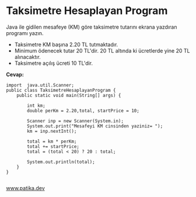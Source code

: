 # Taksimetre Hesaplayan Program


Java ile gidilen mesafeye (KM) göre taksimetre tutarını ekrana yazdıran programı yazın.
* Taksimetre KM başına 2.20 TL tutmaktadır.
* Minimum ödenecek tutar 20 TL'dir. 20 TL altında ki ücretlerde yine 20 TL alınacaktır.
* Taksimetre açılış ücreti 10 TL'dir.

**Cevap:**


```
import  java.util.Scanner;
public class TaksimetreHesaplayanProgram {
    public static void main(String[] args) {

        int km;
        double perKm = 2.20,total, startPrice = 10;

        Scanner inp = new Scanner(System.in);
        System.out.print("Mesafeyi KM cinsinden yaziniz= ");
        km = inp.nextInt();

        total = km * perKm;
        total += startPrice;
        total = (total < 20) ? 20 : total;
        
        System.out.println(total);
    }
}


```
www.patika.dev
